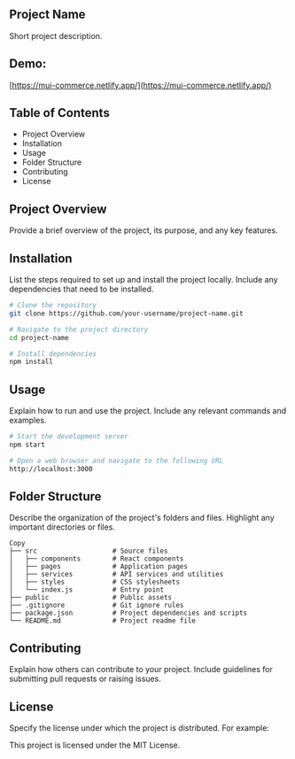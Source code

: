 ## Project Name
Short project description.

## Demo:  

[https://mui-commerce.netlify.app/](https://mui-commerce.netlify.app/)


## Table of Contents
- Project Overview
- Installation
- Usage
- Folder Structure
- Contributing
- License

## Project Overview
Provide a brief overview of the project, its purpose, and any key features.

## Installation
List the steps required to set up and install the project locally. Include any dependencies that need to be installed.

```bash
# Clone the repository
git clone https://github.com/your-username/project-name.git

# Navigate to the project directory
cd project-name

# Install dependencies
npm install
```
## Usage
Explain how to run and use the project. Include any relevant commands and examples.


```bash
# Start the development server
npm start

# Open a web browser and navigate to the following URL
http://localhost:3000
```

## Folder Structure
Describe the organization of the project's folders and files. Highlight any important directories or files.

```
Copy
├── src                   # Source files
│   ├── components        # React components
│   ├── pages             # Application pages
│   ├── services          # API services and utilities
│   ├── styles            # CSS stylesheets
│   └── index.js          # Entry point
├── public                # Public assets
├── .gitignore            # Git ignore rules
├── package.json          # Project dependencies and scripts
└── README.md             # Project readme file
```
## Contributing
Explain how others can contribute to your project. Include guidelines for submitting pull requests or raising issues.

## License
Specify the license under which the project is distributed. For example:

This project is licensed under the MIT License.
